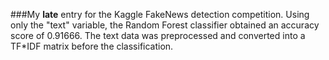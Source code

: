 ###My **late** entry for the Kaggle FakeNews detection competition.
Using only the "text" variable, the Random Forest classifier obtained an accuracy score of 0.91666.
The text data was preprocessed and converted into a TF*IDF matrix before the classification.
